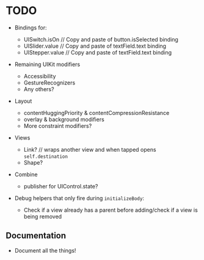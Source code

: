 # TODO

- Bindings for:
    - UISwitch.isOn // Copy and paste of button.isSelected binding
    - UISlider.value // Copy and paste of textField.text binding
    - UIStepper.value // Copy and paste of textField.text binding

- Remaining UIKit modifiers
    - Accessibility
    - GestureRecognizers
    - Any others?
    
- Layout
    - contentHuggingPriority & contentCompressionResistance
    - overlay & background modifiers
    - More constraint modifiers?

- Views
    - Link? // wraps another view and when tapped opens `self.destination`
    - Shape?
    
- Combine     
    - publisher for UIControl.state?
    
- Debug helpers that only fire during `initializeBody`:
    - Check if a view already has a parent before adding/check if a view is being removed


## Documentation

- Document all the things!
